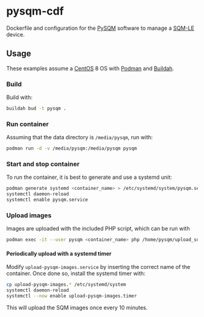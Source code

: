 # pysqm-cdf
Dockerfile and configuration for the [PySQM](https://guaix.fis.ucm.es/PySQM) software to manage a [SQM-LE](http://unihedron.com/projects/sqm-le/) device.

## Usage
These examples assume a [CentOS](https://centos.org/) 8 OS with [Podman](https://podman.io/) and [Buildah](https://buildah.io/).

### Build
Build with:
```bash
buildah bud -t pysqm .
```

### Run container
Assuming that the data directory is `/media/pysqm`, run with:
```bash
podman run -d -v /media/pysqm:/media/pysqm pysqm
```

### Start and stop container
To run the container, it is best to generate and use a systemd unit:
```bash
podman generate systemd <container_name> > /etc/systemd/system/pysqm.service
systemctl daemon-reload
systemctl enable pysqm.service
```

### Upload images
Images are uploaded with the included PHP script, which can be run with
```bash
podman exec -it --user pysqm <container_name> php /home/pysqm/upload_sqm_images.php
```

#### Periodically upload with a systemd timer
Modify `upload-pysqm-images.service` by inserting the correct name of the container. Once done so, install
the systemd timer with:
```bash
cp upload-pysqm-images.* /etc/systemd/system
systemctl daemon-reload
systemctl --now enable upload-pysqm-images.timer
```
This will upload the SQM images once every 10 minutes.

